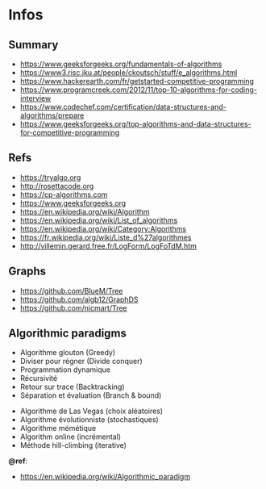 # Infos

Summary
---
+ https://www.geeksforgeeks.org/fundamentals-of-algorithms
+ https://www3.risc.jku.at/people/ckoutsch/stuff/e_algorithms.html
+ https://www.hackerearth.com/fr/getstarted-competitive-programming
+ https://www.programcreek.com/2012/11/top-10-algorithms-for-coding-interview
+ https://www.codechef.com/certification/data-structures-and-algorithms/prepare
+ https://www.geeksforgeeks.org/top-algorithms-and-data-structures-for-competitive-programming

Refs
---
- https://tryalgo.org
- http://rosettacode.org
- https://cp-algorithms.com
- https://www.geeksforgeeks.org
- https://en.wikipedia.org/wiki/Algorithm
- https://en.wikipedia.org/wiki/List_of_algorithms
- https://en.wikipedia.org/wiki/Category:Algorithms
- https://fr.wikipedia.org/wiki/Liste_d%27algorithmes
- http://villemin.gerard.free.fr/LogForm/LogFoTdM.htm

Graphs
---
- https://github.com/BlueM/Tree
- https://github.com/algb12/GraphDS
- https://github.com/nicmart/Tree

Algorithmic paradigms
---
+ Algorithme glouton (Greedy)
+ Diviser pour régner (Divide conquer)
+ Programmation dynamique
+ Récursivité
+ Retour sur trace (Backtracking)
+ Séparation et évaluation (Branch & bound)

* Algorithme de Las Vegas (choix aléatoires)
* Algorithme évolutionniste (stochastiques)
* Algorithme mémétique
* Algorithm online (incrémental)
* Méthode hill-climbing (iterative)

**@ref**: 
- https://en.wikipedia.org/wiki/Algorithmic_paradigm
